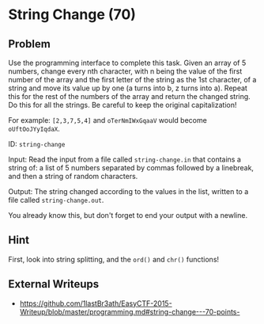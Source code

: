 # String Change (70)

## Problem

Use the programming interface to complete this task. Given an array of 5 numbers, change every nth character, with n being the value of the first number of the array and the first letter of the string as the 1st character, of a string and move its value up by one (a turns into b, z turns into a). Repeat this for the rest of the numbers of the array and return the changed string. Do this for all the strings. Be careful to keep the original capitalization!

For example: `[2,3,7,5,4]` and `oTerNmIWxGqaaV` would become `oUftOoJYyIqdaX`.

ID: `string-change`

Input: Read the input from a file called `string-change.in` that contains a string of: a list of 5 numbers separated by commas followed by a linebreak, and then a string of random characters.

Output: The string changed according to the values in the list, written to a file called `string-change.out`.

You already know this, but don&#39;t forget to end your output with a newline.

## Hint

First, look into string splitting, and the <code>ord()</code> and <code>chr()</code> functions!

## External Writeups

* https://github.com/1lastBr3ath/EasyCTF-2015-Writeup/blob/master/programming.md#string-change---70-points-
